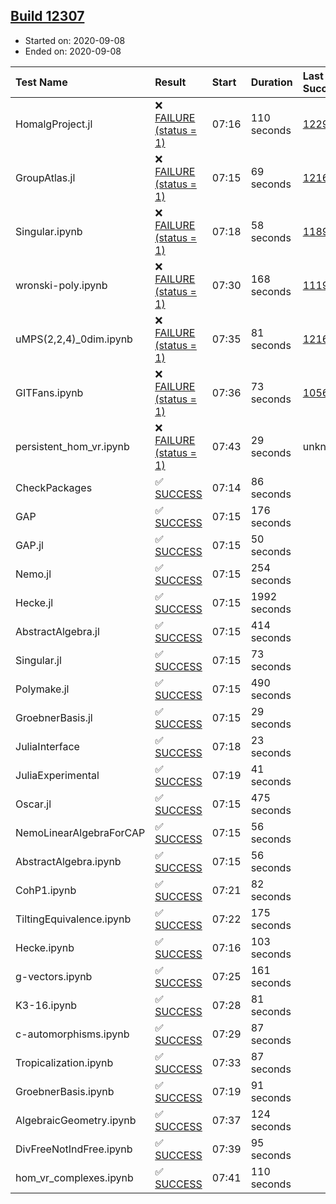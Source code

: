 ## [Build 12307](https://oscarci.mathematik.uni-kl.de/job/oscar/12307/)

* Started on: 2020-09-08
* Ended on: 2020-09-08

| Test Name    | Result | Start | Duration | Last Success | First Failure |
|:-------------|:-------|:------|:---------|:-------------|:--------------|
| HomalgProject.jl | ❌ [FAILURE (status = 1)](https://oscarci.mathematik.uni-kl.de/job/oscar/12307/artifact/logs/build-12307/HomalgProject.jl.log) | 07:16 | 110 seconds | [12292](https://oscarci.mathematik.uni-kl.de/job/oscar/12292/) | [12293](https://oscarci.mathematik.uni-kl.de/job/oscar/12293/) |
| GroupAtlas.jl | ❌ [FAILURE (status = 1)](https://oscarci.mathematik.uni-kl.de/job/oscar/12307/artifact/logs/build-12307/GroupAtlas.jl.log) | 07:15 | 69 seconds | [12167](https://oscarci.mathematik.uni-kl.de/job/oscar/12167/) | [12168](https://oscarci.mathematik.uni-kl.de/job/oscar/12168/) |
| Singular.ipynb | ❌ [FAILURE (status = 1)](https://oscarci.mathematik.uni-kl.de/job/oscar/12307/artifact/logs/build-12307/Singular.ipynb.log) | 07:18 | 58 seconds | [11893](https://oscarci.mathematik.uni-kl.de/job/oscar/11893/) | [11894](https://oscarci.mathematik.uni-kl.de/job/oscar/11894/) |
| wronski-poly.ipynb | ❌ [FAILURE (status = 1)](https://oscarci.mathematik.uni-kl.de/job/oscar/12307/artifact/logs/build-12307/wronski-poly.ipynb.log) | 07:30 | 168 seconds | [11192](https://oscarci.mathematik.uni-kl.de/job/oscar/11192/) | [11193](https://oscarci.mathematik.uni-kl.de/job/oscar/11193/) |
| uMPS(2,2,4)_0dim.ipynb | ❌ [FAILURE (status = 1)](https://oscarci.mathematik.uni-kl.de/job/oscar/12307/artifact/logs/build-12307/uMPS-2-2-4-_0dim.ipynb.log) | 07:35 | 81 seconds | [12167](https://oscarci.mathematik.uni-kl.de/job/oscar/12167/) | [12168](https://oscarci.mathematik.uni-kl.de/job/oscar/12168/) |
| GITFans.ipynb | ❌ [FAILURE (status = 1)](https://oscarci.mathematik.uni-kl.de/job/oscar/12307/artifact/logs/build-12307/GITFans.ipynb.log) | 07:36 | 73 seconds | [10566](https://oscarci.mathematik.uni-kl.de/job/oscar/10566/) | [10567](https://oscarci.mathematik.uni-kl.de/job/oscar/10567/) |
| persistent_hom_vr.ipynb | ❌ [FAILURE (status = 1)](https://oscarci.mathematik.uni-kl.de/job/oscar/12307/artifact/logs/build-12307/persistent_hom_vr.ipynb.log) | 07:43 | 29 seconds | unknown | unknown |
| CheckPackages | ✅ [SUCCESS](https://oscarci.mathematik.uni-kl.de/job/oscar/12307/artifact/logs/build-12307/CheckPackages.log) | 07:14 | 86 seconds |  |  |
| GAP | ✅ [SUCCESS](https://oscarci.mathematik.uni-kl.de/job/oscar/12307/artifact/logs/build-12307/GAP.log) | 07:15 | 176 seconds |  |  |
| GAP.jl | ✅ [SUCCESS](https://oscarci.mathematik.uni-kl.de/job/oscar/12307/artifact/logs/build-12307/GAP.jl.log) | 07:15 | 50 seconds |  |  |
| Nemo.jl | ✅ [SUCCESS](https://oscarci.mathematik.uni-kl.de/job/oscar/12307/artifact/logs/build-12307/Nemo.jl.log) | 07:15 | 254 seconds |  |  |
| Hecke.jl | ✅ [SUCCESS](https://oscarci.mathematik.uni-kl.de/job/oscar/12307/artifact/logs/build-12307/Hecke.jl.log) | 07:15 | 1992 seconds |  |  |
| AbstractAlgebra.jl | ✅ [SUCCESS](https://oscarci.mathematik.uni-kl.de/job/oscar/12307/artifact/logs/build-12307/AbstractAlgebra.jl.log) | 07:15 | 414 seconds |  |  |
| Singular.jl | ✅ [SUCCESS](https://oscarci.mathematik.uni-kl.de/job/oscar/12307/artifact/logs/build-12307/Singular.jl.log) | 07:15 | 73 seconds |  |  |
| Polymake.jl | ✅ [SUCCESS](https://oscarci.mathematik.uni-kl.de/job/oscar/12307/artifact/logs/build-12307/Polymake.jl.log) | 07:15 | 490 seconds |  |  |
| GroebnerBasis.jl | ✅ [SUCCESS](https://oscarci.mathematik.uni-kl.de/job/oscar/12307/artifact/logs/build-12307/GroebnerBasis.jl.log) | 07:15 | 29 seconds |  |  |
| JuliaInterface | ✅ [SUCCESS](https://oscarci.mathematik.uni-kl.de/job/oscar/12307/artifact/logs/build-12307/JuliaInterface.log) | 07:18 | 23 seconds |  |  |
| JuliaExperimental | ✅ [SUCCESS](https://oscarci.mathematik.uni-kl.de/job/oscar/12307/artifact/logs/build-12307/JuliaExperimental.log) | 07:19 | 41 seconds |  |  |
| Oscar.jl | ✅ [SUCCESS](https://oscarci.mathematik.uni-kl.de/job/oscar/12307/artifact/logs/build-12307/Oscar.jl.log) | 07:15 | 475 seconds |  |  |
| NemoLinearAlgebraForCAP | ✅ [SUCCESS](https://oscarci.mathematik.uni-kl.de/job/oscar/12307/artifact/logs/build-12307/NemoLinearAlgebraForCAP.log) | 07:15 | 56 seconds |  |  |
| AbstractAlgebra.ipynb | ✅ [SUCCESS](https://oscarci.mathematik.uni-kl.de/job/oscar/12307/artifact/logs/build-12307/AbstractAlgebra.ipynb.log) | 07:15 | 56 seconds |  |  |
| CohP1.ipynb | ✅ [SUCCESS](https://oscarci.mathematik.uni-kl.de/job/oscar/12307/artifact/logs/build-12307/CohP1.ipynb.log) | 07:21 | 82 seconds |  |  |
| TiltingEquivalence.ipynb | ✅ [SUCCESS](https://oscarci.mathematik.uni-kl.de/job/oscar/12307/artifact/logs/build-12307/TiltingEquivalence.ipynb.log) | 07:22 | 175 seconds |  |  |
| Hecke.ipynb | ✅ [SUCCESS](https://oscarci.mathematik.uni-kl.de/job/oscar/12307/artifact/logs/build-12307/Hecke.ipynb.log) | 07:16 | 103 seconds |  |  |
| g-vectors.ipynb | ✅ [SUCCESS](https://oscarci.mathematik.uni-kl.de/job/oscar/12307/artifact/logs/build-12307/g-vectors.ipynb.log) | 07:25 | 161 seconds |  |  |
| K3-16.ipynb | ✅ [SUCCESS](https://oscarci.mathematik.uni-kl.de/job/oscar/12307/artifact/logs/build-12307/K3-16.ipynb.log) | 07:28 | 81 seconds |  |  |
| c-automorphisms.ipynb | ✅ [SUCCESS](https://oscarci.mathematik.uni-kl.de/job/oscar/12307/artifact/logs/build-12307/c-automorphisms.ipynb.log) | 07:29 | 87 seconds |  |  |
| Tropicalization.ipynb | ✅ [SUCCESS](https://oscarci.mathematik.uni-kl.de/job/oscar/12307/artifact/logs/build-12307/Tropicalization.ipynb.log) | 07:33 | 87 seconds |  |  |
| GroebnerBasis.ipynb | ✅ [SUCCESS](https://oscarci.mathematik.uni-kl.de/job/oscar/12307/artifact/logs/build-12307/GroebnerBasis.ipynb.log) | 07:19 | 91 seconds |  |  |
| AlgebraicGeometry.ipynb | ✅ [SUCCESS](https://oscarci.mathematik.uni-kl.de/job/oscar/12307/artifact/logs/build-12307/AlgebraicGeometry.ipynb.log) | 07:37 | 124 seconds |  |  |
| DivFreeNotIndFree.ipynb | ✅ [SUCCESS](https://oscarci.mathematik.uni-kl.de/job/oscar/12307/artifact/logs/build-12307/DivFreeNotIndFree.ipynb.log) | 07:39 | 95 seconds |  |  |
| hom_vr_complexes.ipynb | ✅ [SUCCESS](https://oscarci.mathematik.uni-kl.de/job/oscar/12307/artifact/logs/build-12307/hom_vr_complexes.ipynb.log) | 07:41 | 110 seconds |  |  |
